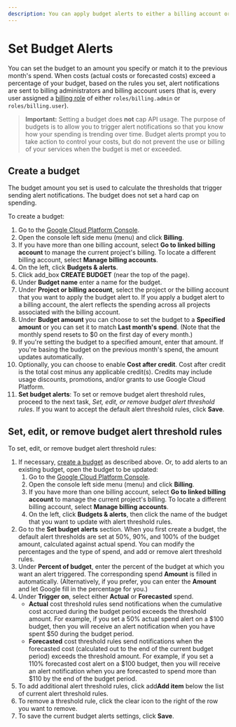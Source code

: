 ```yaml
---
description: You can apply budget alerts to either a billing account or a project.
---
```


# Set Budget Alerts

You can set the budget to an amount you specify or match it to the previous month's spend. When costs \(actual costs or forecasted costs\) exceed a percentage of your budget, based on the rules you set, alert notifications are sent to billing administrators and billing account users \(that is, every user assigned a [billing role](https://cloud.google.com/iam/docs/understanding-roles#billing-roles) of either `roles/billing.admin` or `roles/billing.user`\).

> **Important:** Setting a budget does **not** cap API usage. The purpose of budgets is to allow you to trigger alert notifications so that you know how your spending is trending over time. Budget alerts prompt you to take action to control your costs, but do not prevent the use or billing of your services when the budget is met or exceeded.

## Create a budget

The budget amount you set is used to calculate the thresholds that trigger sending alert notifications. The budget does not set a hard cap on spending.

To create a budget:

1. Go to the [Google Cloud Platform Console](https://console.cloud.google.com/).
2. Open the console left side menu \(menu\) and click **Billing**.
3. If you have more than one billing account, select **Go to linked billing account** to manage the current project's billing. To locate a different billing account, select **Manage billing accounts**.
4. On the left, click **Budgets & alerts**.
5. Click add\_box **CREATE BUDGET** \(near the top of the page\).
6. Under **Budget name** enter a name for the budget.
7. Under **Project or billing account**, select the project or the billing account that you want to apply the budget alert to. If you apply a budget alert to a billing account, the alert reflects the spending across all projects associated with the billing account.
8. Under **Budget amount** you can choose to set the budget to a **Specified amount** or you can set it to match **Last month's spend**. \(Note that the monthly spend resets to $0 on the first day of every month.\)
9. If you're setting the budget to a specified amount, enter that amount. If you're basing the budget on the previous month's spend, the amount updates automatically.
10. Optionally, you can choose to enable **Cost after credit**. Cost after credit is the total cost minus any applicable credit\(s\). Credits may include usage discounts, promotions, and/or grants to use Google Cloud Platform.
11. **Set budget alerts**: To set or remove budget alert threshold rules, proceed to the next task, _Set, edit, or remove budget alert threshold rules_. If you want to accept the default alert threshold rules, click **Save**.

## Set, edit, or remove budget alert threshold rules

To set, edit, or remove budget alert threshold rules:

1. If necessary, [create a budget](https://cloud.google.com/billing/docs/how-to/budgets#create-budget) as described above. Or, to add alerts to an existing budget, open the budget to be updated:
   1. Go to the [Google Cloud Platform Console](https://console.cloud.google.com/).
   2. Open the console left side menu \(menu\) and click **Billing**.
   3. If you have more than one billing account, select **Go to linked billing account** to manage the current project's billing. To locate a different billing account, select **Manage billing accounts**.
   4. On the left, click **Budgets & alerts**, then click the name of the budget that you want to update with alert threshold rules.
2. Go to the **Set budget alerts** section. When you first create a budget, the default alert thresholds are set at 50%, 90%, and 100% of the budget amount, calculated against actual spend. You can modify the percentages and the type of spend, and add or remove alert threshold rules.
3. Under **Percent of budget**, enter the percent of the budget at which you want an alert triggered. The corresponding spend **Amount** is filled in automatically. \(Alternatively, if you prefer, you can enter the **Amount** and let Google fill in the percentage for you.\)
4. Under **Trigger on**, select either **Actual** or **Forecasted** spend.
   * **Actual** cost threshold rules send notifications when the cumulative cost accrued during the budget period exceeds the threshold amount. For example, if you set a 50% actual spend alert on a $100 budget, then you will receive an alert notification when you have spent $50 during the budget period.
   * **Forecasted** cost threshold rules send notifications when the forecasted cost \(calculated out to the end of the current budget period\) exceeds the threshold amount. For example, if you set a 110% forecasted cost alert on a $100 budget, then you will receive an alert notification when you are forecasted to spend more than $110 by the end of the budget period.
5. To add additional alert threshold rules, click add**Add item** below the list of current alert threshold rules.
6. To remove a threshold rule, click the clear icon to the right of the row you want to remove.
7. To save the current budget alerts settings, click **Save**.

